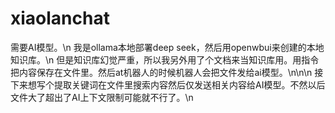 # xiaolanchat
需要AI模型。\n
我是ollama本地部署deep seek，然后用openwbui来创建的本地知识库。\n
但是知识库幻觉严重，所以我另外用了个文档来当知识库用。用指令把内容保存在文件里。然后at机器人的时候机器人会把文件发给ai模型。\n\n\n
接下来想写个提取关键词在文件里搜索内容然后仅发送相关内容给AI模型。不然以后文件大了超出了AI上下文限制可能就不行了。\n
